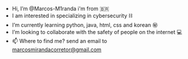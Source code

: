 -  Hi, I’m @Marcos-M1randa i'm from 🇧🇷
-  I am interested in specializing in cybersecurity ⛓️
-  I’m currently learning python, java, html, css and korean ㊙️
-  I’m looking to collaborate with the safety of people on the internet 💻
- 📫 Where to find me? send an email to marcosmirandacorretor@gmail.com

<!---
Marcos-M1randa/Marcos-M1randa is a ✨ special ✨ repository because its `README.md` (this file) appears on your GitHub profile.
You can click the Preview link to take a look at your changes.
--->
